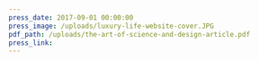 ```yaml
---
press_date: 2017-09-01 00:00:00
press_image: /uploads/luxury-life-website-cover.JPG
pdf_path: /uploads/the-art-of-science-and-design-article.pdf
press_link:
---
```

